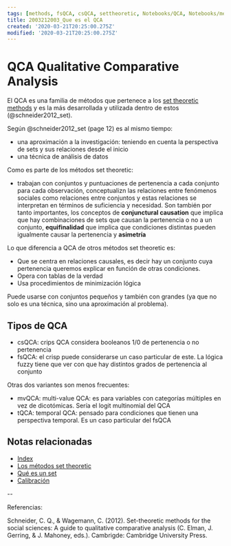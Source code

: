 ```yaml
---
tags: [methods, fsQCA, csQCA, settheoretic, Notebooks/QCA, Notebooks/methods]
title: 2003212003_Que es el QCA
created: '2020-03-21T20:25:00.275Z'
modified: '2020-03-21T20:25:00.275Z'
---
```


# QCA Qualitative Comparative Analysis 

El QCA es una familia de métodos que pertenece a los [set theoretic methods](2003212003_set_theoretic_methods.md) y es la más desarrollada y utilizada dentro de estos (@schneider2012_set). 

Según @schneider2012_set (page 12) es al mismo tiempo:

- una aproximación a la investigación: teniendo en cuenta la perspectiva de sets y sus relaciones desde el inicio
- una técnica de análisis de datos

Como es parte de los métodos set theoretic:

- trabajan con conjuntos y puntuaciones de pertenencia a cada conjunto para cada observación, conceptualizn las relaciones entre fenómenos sociales como relaciones entre conjuntos y estas relaciones se interpretan en términos de suficiencia y necesidad. Son también por tanto importantes, los conceptos de **conjunctural causation** que implica que hay combinaciones de sets que causan la pertenencia o no a un conjunto, **equifinalidad** que implica que condiciones distintas pueden igualmente causar la pertenencia y **asimetría**

Lo que diferencia a QCA de otros métodos set theoretic es:

- Que se centra en relaciones causales, es decir hay un conjunto cuya pertenencia queremos explicar en función de otras condiciones.
- Opera con tablas de la verdad
- Usa procedimientos de minimización lógica

Puede usarse con conjuntos pequeños y también con grandes (ya que no solo es una técnica, sino una aproximación al problema).

## Tipos de QCA

- csQCA: crips QCA considera booleanos 1/0 de pertenencia o no pertenencia
- fsQCA: el crisp puede considerarse un caso particular de este. La lógica fuzzy tiene que ver con que hay distintos grados de pertenencia al conjunto

Otras dos variantes son menos frecuentes:

- mvQCA: multi-value QCA: es para variables con categorías múltiples en vez de dicotómicas. Sería el logit multinomial del QCA
- tQCA: temporal QCA: pensado para condiciones que tienen una perspectiva temporal. Es un caso particular del fsQCA

## Notas relacionadas

- [Index](_2003101705_index.md)
- [Los métodos set theoretic](2003212003_set_theoretic_methods.md)
- [Qué es un set](2003221713_setdefinition_qca.md)
- [Calibración](2003221733_calibracion_sets.md)

--

Referencias:

Schneider, C. Q., & Wagemann, C. (2012). Set-theoretic methods for the social sciences: A guide to qualitative comparative analysis (C. Elman, J. Gerring, & J. Mahoney, eds.). Cambrigde: Cambridge University Press.
